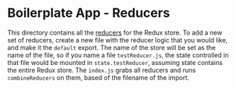 # Boilerplate App - Reducers

This directory contains all the [reducers][reducers] for the Redux store. To add a new set of reducers, create a new file with the reducer logic that you would like, and make it the `default` export. The name of the store will be set as the name of the file, so if you name a file `testReducer.js`, the state controlled in that file would be mounted in `state.testReducer`, assuming state contains the entire Redux store. The `index.js` grabs all reducers and runs `combineReducers` on them, based of the filename of the import.

[reducers]: <http://redux.js.org/docs/basics/Reducers.html>

